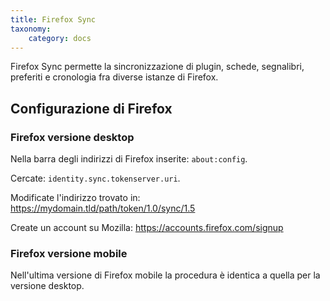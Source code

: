 ```yaml
---
title: Firefox Sync
taxonomy:
    category: docs
---
```


Firefox Sync permette la sincronizzazione di plugin, schede, segnalibri, preferiti e cronologia fra diverse istanze di Firefox.

## Configurazione di Firefox
### Firefox versione desktop
Nella barra degli indirizzi di Firefox inserite: `about:config`.

Cercate: `identity.sync.tokenserver.uri`.

Modificate l'indirizzo trovato in: https://mydomain.tld/path/token/1.0/sync/1.5

Create un account su Mozilla: https://accounts.firefox.com/signup

### Firefox versione mobile
Nell'ultima versione di Firefox mobile la procedura è identica a quella per la versione desktop.
